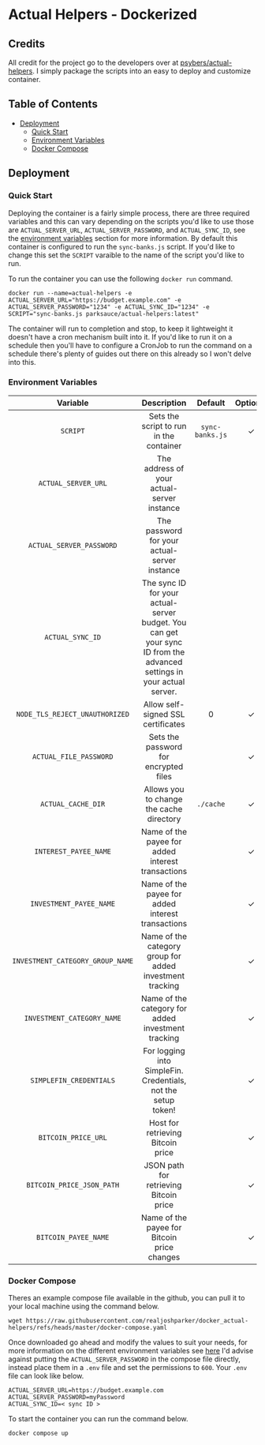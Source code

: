 # Actual Helpers - Dockerized
## Credits
All credit for the project go to the developers over at [psybers/actual-helpers](https://github.com/psybers/actual-helpers). I simply package the scripts into an easy to deploy and customize container.

## Table of Contents
- [Deployment](#deployment)
    - [Quick Start](#quick-start)
    - [Environment Variables](#environment-variables)
    - [Docker Compose](#docker-compose) 

## Deployment

### Quick Start 
Deploying the container is a fairly simple process, there are three required variables and this can vary depending on the scripts you'd like to use those are `ACTUAL_SERVER_URL`, `ACTUAL_SERVER_PASSWORD`, and `ACTUAL_SYNC_ID`, see the [environment variables](#environment-variables) section for more information. By default this container is configured to run the `sync-banks.js` script. If you'd like to change this set the `SCRIPT` varaible to the name of the script you'd like to run. 

To run the container you can use the following `docker run` command.
```shell
docker run --name=actual-helpers -e ACTUAL_SERVER_URL="https://budget.example.com" -e ACTUAL_SERVER_PASSWORD="1234" -e ACTUAL_SYNC_ID="1234" -e SCRIPT="sync-banks.js parksauce/actual-helpers:latest"
```

The container will run to completion and stop, to keep it lightweight it doesn't have a cron mechanism built into it. If you'd like to run it on a schedule then you'll have to configure a CronJob to run the command on a schedule there's plenty of guides out there on this already so I won't delve into this.

### Environment Variables
|  Variable | Description | Default | Optional |
|:---------:|:-----------:|:-------:|:--------:|
| `SCRIPT` | Sets the script to run in the container | `sync-banks.js` | &#x2713; |
| `ACTUAL_SERVER_URL` | The address of your actual-server instance |  | |
| `ACTUAL_SERVER_PASSWORD` | The password for your actual-server instance |  | |
| `ACTUAL_SYNC_ID` | The sync ID for your actual-server budget. You can get your sync ID from the advanced settings in your actual server. |  | |
| `NODE_TLS_REJECT_UNAUTHORIZED` | Allow self-signed SSL certificates | 0 | &#x2713; |
| `ACTUAL_FILE_PASSWORD` | Sets the password for encrypted files |  | &#x2713; |
| `ACTUAL_CACHE_DIR` | Allows you to change the cache directory | `./cache` | &#x2713; |
| `INTEREST_PAYEE_NAME` | Name of the payee for added interest transactions |  | &#x2713; |
| `INVESTMENT_PAYEE_NAME` | Name of the payee for added interest transactions |  | &#x2713; |
| `INVESTMENT_CATEGORY_GROUP_NAME` | Name of the category group for added investment tracking |  | &#x2713; |
| `INVESTMENT_CATEGORY_NAME` | Name of the category for added investment tracking |  | &#x2713; |
| `SIMPLEFIN_CREDENTIALS` | For logging into SimpleFin. Credentials, not the setup token! |  | &#x2713; |
| `BITCOIN_PRICE_URL` | Host for retrieving Bitcoin price |  | &#x2713; |
| `BITCOIN_PRICE_JSON_PATH` | JSON path for retrieving Bitcoin price |  | &#x2713; |
| `BITCOIN_PAYEE_NAME` | Name of the payee for Bitcoin price changes |  | &#x2713; |

### Docker Compose
Theres an example compose file available in the github, you can pull it to your local machine using the command below.
```shell
wget https://raw.githubusercontent.com/realjoshparker/docker_actual-helpers/refs/heads/master/docker-compose.yaml
```

Once downloaded go ahead and modify the values to suit your needs, for more information on the different environment variables see [here](#environment-variables) I'd advise against putting the `ACTUAL_SERVER_PASSWORD` in the compose file directly, instead place them in a `.env` file and set the permissions to `600`. Your `.env` file can look like below.
```env
ACTUAL_SERVER_URL=https://budget.example.com
ACTUAL_SERVER_PASSWORD=myPassword
ACTUAL_SYNC_ID=< sync ID >
```

To start the container you can run the command below.
```shell
docker compose up
```